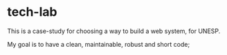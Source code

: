 tech-lab
========

This is a case-study for choosing a way to build a web system, for UNESP.

My goal is to have a clean, maintainable, robust and short code;
